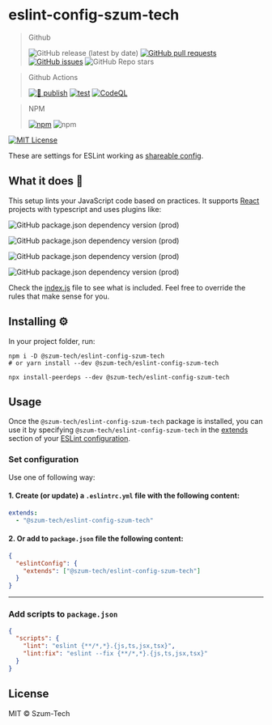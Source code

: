 # eslint-config-szum-tech

> Github
>
> ![GitHub release (latest by date)](https://img.shields.io/github/v/release/JanSzewczyk/eslint-config-szum-tech)
> [![GitHub pull requests](https://img.shields.io/github/issues-pr/JanSzewczyk/eslint-config-szum-tech)](https://github.com/JanSzewczyk/eslint-config-szum-tech/pulls)
> [![GitHub issues](https://img.shields.io/github/issues/JanSzewczyk/eslint-config-szum-tech)](https://github.com/JanSzewczyk/eslint-config-szum-tech/issues)
> ![GitHub Repo stars](https://img.shields.io/github/stars/JanSzewczyk/eslint-config-szum-tech?style=social)

> Github Actions
>
> [![🚀 publish](https://github.com/JanSzewczyk/eslint-config-szum-tech/actions/workflows/publish.yml/badge.svg?branch=main)](https://github.com/JanSzewczyk/eslint-config-szum-tech/actions/workflows/publish.yml)
> [![test](https://github.com/JanSzewczyk/eslint-config-szum-tech/actions/workflows/test.yml/badge.svg?branch=main)](https://github.com/JanSzewczyk/eslint-config-szum-tech/actions/workflows/test.yml)
> [![CodeQL](https://github.com/JanSzewczyk/eslint-config-szum-tech/actions/workflows/codeql.yml/badge.svg?branch=main)](https://github.com/JanSzewczyk/eslint-config-szum-tech/actions/workflows/codeql.yml)

> NPM
>
> [![npm](https://img.shields.io/npm/v/@szum-tech/eslint-config-szum-tech)](https://www.npmjs.com/package/@szum-tech/eslint-config-szum-tech)
> ![npm](https://img.shields.io/npm/dm/@szum-tech/eslint-config-szum-tech)

[![MIT License](https://img.shields.io/badge/license-MIT-red.svg?style=flat)](https://github.com/JanSzewczyk/eslint-config-szum-tech/blob/main/LICENSE)

These are settings for ESLint working
as [shareable config](http://eslint.org/docs/developer-guide/shareable-configs.html).

## What it does 🤔

This setup lints your JavaScript code based on practices. It supports [React](https://reactjs.org/) projects with
typescript and uses plugins like:

![GitHub package.json dependency version (prod)](https://img.shields.io/github/package-json/dependency-version/JanSzewczyk/eslint-config-szum-tech/eslint-plugin-import)

![GitHub package.json dependency version (prod)](https://img.shields.io/github/package-json/dependency-version/JanSzewczyk/eslint-config-szum-tech/eslint-plugin-jest)

![GitHub package.json dependency version (prod)](https://img.shields.io/github/package-json/dependency-version/JanSzewczyk/eslint-config-szum-tech/eslint-plugin-react)

![GitHub package.json dependency version (prod)](https://img.shields.io/github/package-json/dependency-version/JanSzewczyk/eslint-config-szum-tech/eslint-plugin-react-hooks)

Check the [index.js](https://github.com/JanSzewczyk/eslint-config-szum-tech/blob/main/index.js) file to see what is
included. Feel free to override the rules that make sense for you.

## Installing ⚙️

In your project folder, run:

```
npm i -D @szum-tech/eslint-config-szum-tech
# or yarn install --dev @szum-tech/eslint-config-szum-tech

npx install-peerdeps --dev @szum-tech/eslint-config-szum-tech
```

## Usage

Once the `@szum-tech/eslint-config-szum-tech` package is installed, you can use it by specifying
`@szum-tech/eslint-config-szum-tech` in
the [extends](https://eslint.org/docs/user-guide/configuring/#extending-configuration-files)
section of your [ESLint configuration](https://eslint.org/docs/user-guide/configuring/).

### Set configuration

Use one of following way:

#### 1. Create (or update) a `.eslintrc.yml` file with the following content:

```yaml
extends:
  - "@szum-tech/eslint-config-szum-tech"
```

#### 2. Or add to `package.json` file the following content:

```json
{
  "eslintConfig": {
    "extends": ["@szum-tech/eslint-config-szum-tech"]
  }
}
```

---

### Add scripts to `package.json`

```json
{
  "scripts": {
    "lint": "eslint {**/*,*}.{js,ts,jsx,tsx}",
    "lint:fix": "eslint --fix {**/*,*}.{js,ts,jsx,tsx}"
  }
}
```

## License

MIT © Szum-Tech
